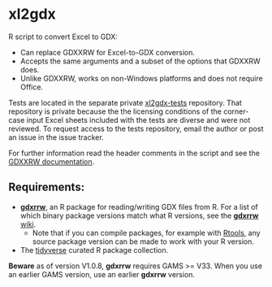 # xl2gdx

R script to convert Excel to GDX:
- Can replace GDXXRW for Excel-to-GDX conversion.
- Accepts the same arguments and a subset of the options that GDXXRW does.
- Unlike GDXXRW, works on non-Windows platforms and does not require Office.

Tests are located in the separate private [xl2gdx-tests](https://github.com/iiasa/xl2gdx-tests)
repository. That repository is private because the the licensing conditions of the
corner-case input Excel sheets included with the tests are diverse and were not reviewed.
To request access to the tests repository, email the author or post an issue
in the issue tracker.

For further information read the header comments in the script and see
the [GDXXRW documentation](https://www.gams.com/latest/docs/T_GDXXRW.html).

## Requirements:

- [**gdxrrw**](https://github.com/GAMS-dev/gdxrrw), an R package for
  reading/writing GDX files from R. For a list of which binary package versions
  match what R versions, see the [**gdxrrw** wiki](https://github.com/GAMS-dev/gdxrrw/wiki).
  * Note that if you can compile packages, for example with [Rtools](https://cran.r-project.org/bin/windows/Rtools/),
    any source package version can be made to work with your R version. 
- The [tidyverse](https://www.tidyverse.org/) curated R package collection.

**Beware** as of version V1.0.8, **gdxrrw** requires GAMS >= V33.
When you use an earlier GAMS version, use an earlier **gdxrrw** version.
